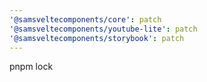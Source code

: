 ```yaml
---
'@samsveltecomponents/core': patch
'@samsveltecomponents/youtube-lite': patch
'@samsveltecomponents/storybook': patch
---
```


pnpm lock
